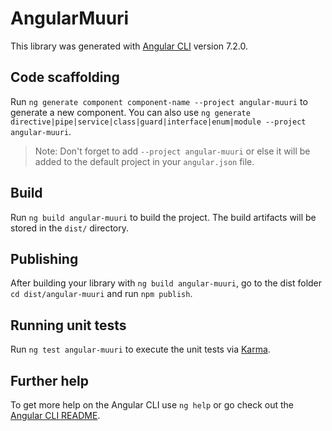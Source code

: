 # AngularMuuri

This library was generated with [Angular CLI](https://github.com/angular/angular-cli) version 7.2.0.

## Code scaffolding

Run `ng generate component component-name --project angular-muuri` to generate a new component. You can also use `ng generate directive|pipe|service|class|guard|interface|enum|module --project angular-muuri`.
> Note: Don't forget to add `--project angular-muuri` or else it will be added to the default project in your `angular.json` file. 

## Build

Run `ng build angular-muuri` to build the project. The build artifacts will be stored in the `dist/` directory.

## Publishing

After building your library with `ng build angular-muuri`, go to the dist folder `cd dist/angular-muuri` and run `npm publish`.

## Running unit tests

Run `ng test angular-muuri` to execute the unit tests via [Karma](https://karma-runner.github.io).

## Further help

To get more help on the Angular CLI use `ng help` or go check out the [Angular CLI README](https://github.com/angular/angular-cli/blob/master/README.md).
